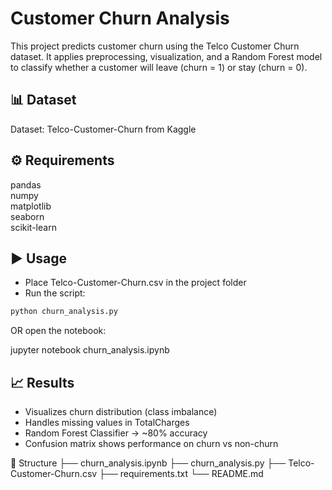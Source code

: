# Customer Churn Analysis
This project predicts customer churn using the Telco Customer Churn dataset. It applies preprocessing, visualization, and a Random Forest model to classify whether a customer will leave (churn = 1) or stay (churn = 0).

## 📊 Dataset
Dataset: Telco-Customer-Churn from Kaggle

## ⚙️ Requirements
pandas  
numpy  
matplotlib  
seaborn  
scikit-learn  

## ▶️ Usage
- Place Telco-Customer-Churn.csv in the project folder
- Run the script:
```bash
python churn_analysis.py
```
OR open the notebook:

jupyter notebook churn_analysis.ipynb

## 📈 Results
- Visualizes churn distribution (class imbalance)
- Handles missing values in TotalCharges
- Random Forest Classifier → ~80% accuracy
- Confusion matrix shows performance on churn vs non-churn

📂 Structure
├── churn_analysis.ipynb
├── churn_analysis.py
├── Telco-Customer-Churn.csv
├── requirements.txt
└── README.md
